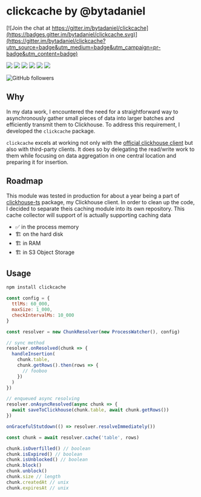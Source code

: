 # clickcache by @bytadaniel

[![Join the chat at https://gitter.im/bytadaniel/clickcache](https://badges.gitter.im/bytadaniel/clickcache.svg)](https://gitter.im/bytadaniel/clickcache?utm_source=badge&utm_medium=badge&utm_campaign=pr-badge&utm_content=badge)

<a href="https://www.npmjs.com/package/clickcache" alt="NPM latest version"><img src="https://img.shields.io/npm/v/clickcache.svg"></a>
<a href="https://npms.io/search?q=clickcache" alt="NPM latest version"><img src="https://badges.npms.io/clickcache.svg"></a>
<a href="https://www.npmjs.com/package/clickcache" alt="NPM total downloads"><img src="https://img.shields.io/npm/dt/clickcache.svg"></a>
<a href="https://github.com/bytadaniel/clickcache" alt="Github stars"><img src="https://img.shields.io/github/stars/bytadaniel/clickcache.svg?style=social&label=Star"></a>
<a href="https://github.com/bytadaniel/clickcache" alt="Github forks"><img src="https://img.shields.io/github/forks/bytadaniel/clickcache.svg?style=social&label=Fork"></a>
<a href="https://github.com/bytadaniel/clickcache" alt="Github contributors"><img src="https://img.shields.io/github/contributors/bytadaniel/clickcache.svg"></a>

![GitHub followers](https://img.shields.io/github/followers/bytadaniel?style=social)


## Why
In my data work, I encountered the need for a straightforward way to asynchronously gather small pieces of data into larger batches and efficiently transmit them to Clickhouse.
To address this requirement, I developed the `clickcache` package.

`сlickcache` excels at working not only with the [official clickhouse client](https://github.com/ClickHouse/clickhouse-js) but also with third-party clients.
It does so by delegating the read/write work to them while focusing on data aggregation in one central location and preparing it for insertion.

## Roadmap
This module was tested in production for about a year being a part of [clickhouse-ts](https://www.npmjs.com/package/clickhouse-ts) package, my Clickhouse client.
In order to clean up the code, I decided to separate theis caching module into its own repository.
This cache collector will support of is actually supporting caching data
- ✅ in the process memory
- 🏗 on the hard disk
- 🏗 in RAM
- 🏗 in S3 Object Storage

## Usage
```bash
npm install clickcache
```

```js
const config = {
  ttlMs: 60_000,
  maxSize: 1_000,
  checkIntervalMs: 10_000
}

const resolver = new ChunkResolver(new ProcessWatcher(), config)

// sync method
resolver.onResolved(chunk => {
  handleInsertion(
    chunk.table,
    chunk.getRows().then(rows => {
      // fooboo
    })
  )
})

// enqueued async resolving
resolver.onAsyncResolved(async chunk => {
  await saveToClickhouse(chunk.table, await chunk.getRows())
})

onGracefulStutdown(() => resolver.resolveImmediately())

const chunk = await resolver.cache('table', rows)

chunk.isOverfilled() // boolean
chunk.isExpired() // boolean
chunk.isUnblocked() // boolean
chunk.block()
chunk.unblock()
chunk.size // length
chunk.createdAt // unix
chunk.expiresAt // unix
```
